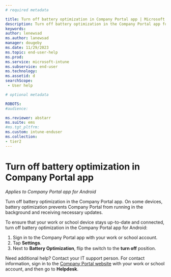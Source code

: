 ```yaml
---
# required metadata

title: Turn off battery optimization in Company Portal app | Microsoft Intune  
description: Turn off battery optimization in the Company Portal app for Android. 
keywords:
author: lenewsad
ms.author: lanewsad
manager: dougeby
ms.date: 11/29/2023
ms.topic: end-user-help
ms.prod:
ms.service: microsoft-intune
ms.subservice: end-user
ms.technology:
ms.assetid: d
searchScope:
 - User help

# optional metadata

ROBOTS:  
#audience:

ms.reviewer: abstarr
ms.suite: ems
#ms.tgt_pltfrm:
ms.custom: intune-enduser
ms.collection:
- tier2
---
```


# Turn off battery optimization in Company Portal app  

*Applies to Company Portal app for Android*  

Turn off battery optimization in the Company Portal app. On some devices, battery optimization prevents Company Portal from running in the background and receiving necessary updates.      

To ensure that your work or school device stays up-to-date and connected, turn off battery optimization in the Company Portal app for Android:  

1. Sign in to the Company Portal app with your work or school account.  
2. Tap **Settings**.  
3. Next to **Battery Optimization**, flip the switch to the **turn off** position.         

Need additional help? Contact your IT support person. For contact information, sign in to the [Company Portal website](https://go.microsoft.com/fwlink/?linkid=2010980) with your work or school account, and then go to **Helpdesk**.  
